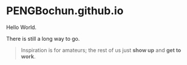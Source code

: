 # PENGBochun.github.io
Hello World.

There is still a long way to go.

> Inspiration is for amateurs; the rest of us just **show up** and **get to work**. 
